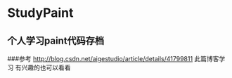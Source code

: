 # StudyPaint
## 个人学习paint代码存档
###参考 http://blog.csdn.net/aigestudio/article/details/41799811 此篇博客学习  有兴趣的也可以看看